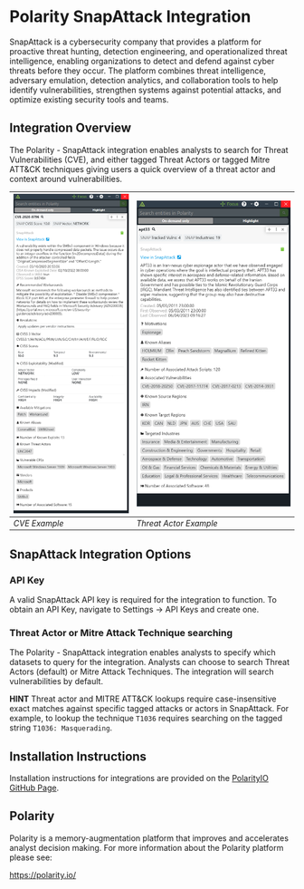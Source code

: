 # Polarity SnapAttack Integration
SnapAttack is a cybersecurity company that provides a platform for proactive threat hunting, detection engineering, and operationalized threat intelligence, enabling organizations to detect and defend against cyber threats before they occur. The platform combines threat intelligence, adversary emulation, detection analytics, and collaboration tools to help identify vulnerabilities, strengthen systems against potential attacks, and optimize existing security tools and teams.

## Integration Overview

The Polarity - SnapAttack integration enables analysts to search for Threat Vulnerabilities (CVE), and either tagged Threat Actors or tagged Mitre ATT&CK techniques giving users a quick overview of a threat actor and context around vulnerabilities.

| ![](images/cve.png) | ![](images/threat-actor.png) |
|---------------------|------------------------------------------|
| *CVE Example*       | *Threat Actor Example*                   |     

## SnapAttack Integration Options

### API Key

A valid SnapAttack API key is required for the integration to function. To obtain an API Key, navigate to Settings -> API Keys and create one. 

### Threat Actor or Mitre Attack Technique searching

The Polarity - SnapAttack integration enables analysts to specify which datasets to query for the integration. Analysts can choose to search Threat Actors (default) or Mitre Attack Techniques. The integration will search vulnerabilities by default. 

**HINT** Threat actor and MITRE ATT&CK lookups require case-insensitive exact matches against specific tagged attacks or actors in SnapAttack.  For example, to lookup the technique `T1036` requires searching on the tagged string `T1036: Masquerading`. 

## Installation Instructions

Installation instructions for integrations are provided on the [PolarityIO GitHub Page](https://polarityio.github.io/).

## Polarity

Polarity is a memory-augmentation platform that improves and accelerates analyst decision making.  For more information about the Polarity platform please see:

https://polarity.io/